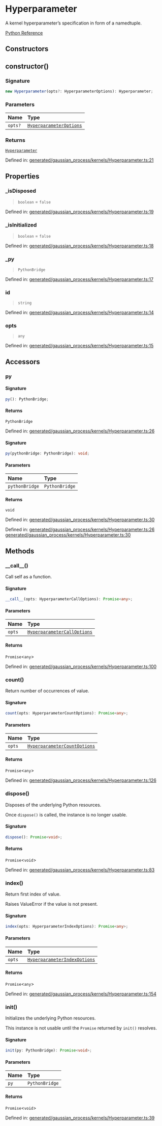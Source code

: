# Hyperparameter

A kernel hyperparameter’s specification in form of a namedtuple.

[Python Reference](https://scikit-learn.org/stable/modules/generated/sklearn.gaussian_process.kernels.Hyperparameter.html)

## Constructors

## constructor()

### Signature

```ts
new Hyperparameter(opts?: HyperparameterOptions): Hyperparameter;
```

### Parameters

| Name | Type |
| :------ | :------ |
| `opts?` | [`HyperparameterOptions`](../interfaces/HyperparameterOptions.md) |

### Returns

[`Hyperparameter`](Hyperparameter.md)

Defined in:  [generated/gaussian\_process/kernels/Hyperparameter.ts:21](https://github.com/transitive-bullshit/scikit-learn-ts/blob/b59c1ff/packages/sklearn/src/generated/gaussian_process/kernels/Hyperparameter.ts#L21)

## Properties

### \_isDisposed

> `boolean`  = `false`

Defined in:  [generated/gaussian\_process/kernels/Hyperparameter.ts:19](https://github.com/transitive-bullshit/scikit-learn-ts/blob/b59c1ff/packages/sklearn/src/generated/gaussian_process/kernels/Hyperparameter.ts#L19)

### \_isInitialized

> `boolean`  = `false`

Defined in:  [generated/gaussian\_process/kernels/Hyperparameter.ts:18](https://github.com/transitive-bullshit/scikit-learn-ts/blob/b59c1ff/packages/sklearn/src/generated/gaussian_process/kernels/Hyperparameter.ts#L18)

### \_py

> `PythonBridge`

Defined in:  [generated/gaussian\_process/kernels/Hyperparameter.ts:17](https://github.com/transitive-bullshit/scikit-learn-ts/blob/b59c1ff/packages/sklearn/src/generated/gaussian_process/kernels/Hyperparameter.ts#L17)

### id

> `string`

Defined in:  [generated/gaussian\_process/kernels/Hyperparameter.ts:14](https://github.com/transitive-bullshit/scikit-learn-ts/blob/b59c1ff/packages/sklearn/src/generated/gaussian_process/kernels/Hyperparameter.ts#L14)

### opts

> `any`

Defined in:  [generated/gaussian\_process/kernels/Hyperparameter.ts:15](https://github.com/transitive-bullshit/scikit-learn-ts/blob/b59c1ff/packages/sklearn/src/generated/gaussian_process/kernels/Hyperparameter.ts#L15)

## Accessors

### py

#### Signature

```ts
py(): PythonBridge;
```

#### Returns

`PythonBridge`

Defined in:  [generated/gaussian\_process/kernels/Hyperparameter.ts:26](https://github.com/transitive-bullshit/scikit-learn-ts/blob/b59c1ff/packages/sklearn/src/generated/gaussian_process/kernels/Hyperparameter.ts#L26)

#### Signature

```ts
py(pythonBridge: PythonBridge): void;
```

#### Parameters

| Name | Type |
| :------ | :------ |
| `pythonBridge` | `PythonBridge` |

#### Returns

`void`

Defined in:  [generated/gaussian\_process/kernels/Hyperparameter.ts:30](https://github.com/transitive-bullshit/scikit-learn-ts/blob/b59c1ff/packages/sklearn/src/generated/gaussian_process/kernels/Hyperparameter.ts#L30)

Defined in:  [generated/gaussian\_process/kernels/Hyperparameter.ts:26](https://github.com/transitive-bullshit/scikit-learn-ts/blob/b59c1ff/packages/sklearn/src/generated/gaussian_process/kernels/Hyperparameter.ts#L26) [generated/gaussian\_process/kernels/Hyperparameter.ts:30](https://github.com/transitive-bullshit/scikit-learn-ts/blob/b59c1ff/packages/sklearn/src/generated/gaussian_process/kernels/Hyperparameter.ts#L30)

## Methods

### \_\_call\_\_()

Call self as a function.

#### Signature

```ts
__call__(opts: HyperparameterCallOptions): Promise<any>;
```

#### Parameters

| Name | Type |
| :------ | :------ |
| `opts` | [`HyperparameterCallOptions`](../interfaces/HyperparameterCallOptions.md) |

#### Returns

`Promise`\<`any`\>

Defined in:  [generated/gaussian\_process/kernels/Hyperparameter.ts:100](https://github.com/transitive-bullshit/scikit-learn-ts/blob/b59c1ff/packages/sklearn/src/generated/gaussian_process/kernels/Hyperparameter.ts#L100)

### count()

Return number of occurrences of value.

#### Signature

```ts
count(opts: HyperparameterCountOptions): Promise<any>;
```

#### Parameters

| Name | Type |
| :------ | :------ |
| `opts` | [`HyperparameterCountOptions`](../interfaces/HyperparameterCountOptions.md) |

#### Returns

`Promise`\<`any`\>

Defined in:  [generated/gaussian\_process/kernels/Hyperparameter.ts:126](https://github.com/transitive-bullshit/scikit-learn-ts/blob/b59c1ff/packages/sklearn/src/generated/gaussian_process/kernels/Hyperparameter.ts#L126)

### dispose()

Disposes of the underlying Python resources.

Once `dispose()` is called, the instance is no longer usable.

#### Signature

```ts
dispose(): Promise<void>;
```

#### Returns

`Promise`\<`void`\>

Defined in:  [generated/gaussian\_process/kernels/Hyperparameter.ts:83](https://github.com/transitive-bullshit/scikit-learn-ts/blob/b59c1ff/packages/sklearn/src/generated/gaussian_process/kernels/Hyperparameter.ts#L83)

### index()

Return first index of value.

Raises ValueError if the value is not present.

#### Signature

```ts
index(opts: HyperparameterIndexOptions): Promise<any>;
```

#### Parameters

| Name | Type |
| :------ | :------ |
| `opts` | [`HyperparameterIndexOptions`](../interfaces/HyperparameterIndexOptions.md) |

#### Returns

`Promise`\<`any`\>

Defined in:  [generated/gaussian\_process/kernels/Hyperparameter.ts:154](https://github.com/transitive-bullshit/scikit-learn-ts/blob/b59c1ff/packages/sklearn/src/generated/gaussian_process/kernels/Hyperparameter.ts#L154)

### init()

Initializes the underlying Python resources.

This instance is not usable until the `Promise` returned by `init()` resolves.

#### Signature

```ts
init(py: PythonBridge): Promise<void>;
```

#### Parameters

| Name | Type |
| :------ | :------ |
| `py` | `PythonBridge` |

#### Returns

`Promise`\<`void`\>

Defined in:  [generated/gaussian\_process/kernels/Hyperparameter.ts:39](https://github.com/transitive-bullshit/scikit-learn-ts/blob/b59c1ff/packages/sklearn/src/generated/gaussian_process/kernels/Hyperparameter.ts#L39)
